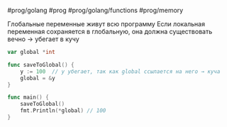 #prog/golang #prog #prog/golang/functions #prog/memory

Глобальные переменные живут всю программу
Если локальная переменная сохраняется в глобальную, она должна существовать вечно → убегает в кучу

```go
var global *int

func saveToGlobal() {
    y := 100  // y убегает, так как global ссылается на него → куча
    global = &y
}

func main() {
    saveToGlobal()
    fmt.Println(*global) // 100
}
```

